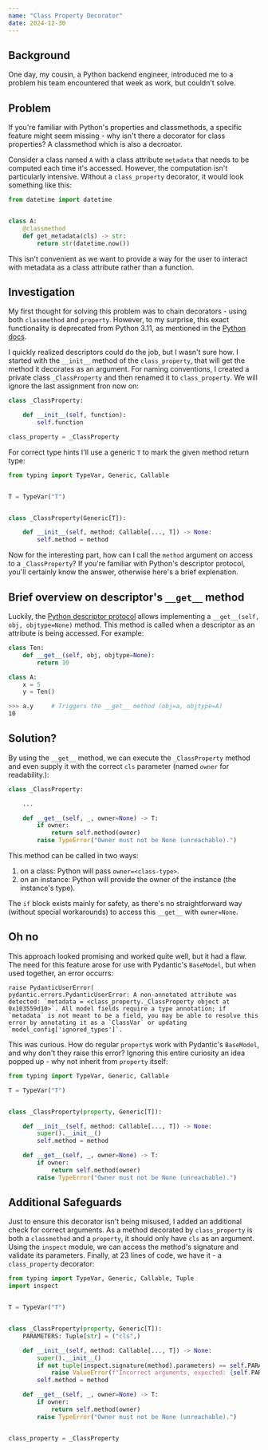 ```yaml
---
name: "Class Property Decorator"
date: 2024-12-30
---
```


## Background

One day, my cousin, a Python backend engineer, introduced me to a problem his team encountered that week as work, but couldn't solve.

## Problem

If you're familiar with Python's properties and classmethods, a specific feature might seem missing - why isn't there a decorator for class properties? A classmethod which is also a decroator.

Consider a class named `A` with a class attribute `metadata` that needs to be computed each time it's accessed. However, the computation isn't particularly intensive. Without a `class_property` decorator, it would look something like this:

```python
from datetime import datetime


class A:
    @classmethod
    def get_metadata(cls) -> str:
        return str(datetime.now())

```

This isn't convenient as we want to provide a way for the user to interact with metadata as a class attribute rather than a function.

## Investigation

My first thought for solving this problem was to chain decorators - using both `classmethod` and `property`. However, to my surprise, this exact functionality is deprecated from Python 3.11, as mentioned in the [Python docs](https://docs.python.org/3/howto/descriptor.html#class-methods).

I quickly realized descriptors could do the job, but I wasn't sure how. I started with the `__init__` method of the `class_property`, that will get the method it decorates as an argument. For naming conventions, I created a private class `_ClassProperty` and then renamed it to `class_property`. We will ignore the last assignment fron now on:

```python
class _ClassProperty:

    def __init__(self, function):
        self.function

class_property = _ClassProperty
```

For correct type hints I'll use a generic `T` to mark the given method return type:

```python
from typing import TypeVar, Generic, Callable


T = TypeVar("T")


class _ClassProperty(Generic[T]):

    def __init__(self, method: Callable[..., T]) -> None:
        self.method = method

```

Now for the interesting part, how can I call the `method` argument on access to a `_ClassProperty`? If you're familiar with Python's descriptor protocol, you'll certainly know the answer, otherwise here's a brief explenation.

## Brief overview on descriptor's `__get__` method

Luckily, the [Python descriptor protocol](https://docs.python.org/3/howto/descriptor.html#descriptor-howto-guide) allows implementing a `__get__(self, obj, objtype=None)` method. This method is called when a descriptor as an attribute is being accessed. For example:

```python
class Ten:
    def __get__(self, obj, objtype=None):
        return 10

class A:
    x = 5
    y = Ten()
```

```bash
>>> a.y     # Triggers the __get__ method (obj=a, objtype=A)
10
```

## Solution?

By using the `__get__` method, we can execute the `_ClassProperty` method and even supply it with the correct `cls` parameter (named `owner` for readability.):

```python
class _ClassProperty:

    ...

    def __get__(self, _, owner=None) -> T:
        if owner:
            return self.method(owner)
        raise TypeError("Owner must not be None (unreachable).")

```

This method can be called in two ways:

1.  on a class: Python will pass `owner=<class-type>`.
2.  on an instance: Python will provide the owner of the instance (the instance's type).

The `if` block exists mainly for safety, as there's no straightforward way (without special workarounds) to access this `__get__` with `owner=None`.

## Oh no

This approach looked promising and worked quite well, but it had a flaw. The need for this feature arose for use with Pydantic's `BaseModel`, but when used together, an error occurrs:

```console
raise PydanticUserError(
pydantic.errors.PydanticUserError: A non-annotated attribute was detected: `metadata = <class_property._ClassProperty object at 0x103559d10>`. All model fields require a type annotation; if `metadata` is not meant to be a field, you may be able to resolve this error by annotating it as a `ClassVar` or updating `model_config['ignored_types']`.
```

This was curious. How do regular `property`s work with Pydantic's `BaseModel`, and why don't they raise this error? Ignoring this entire curiosity an idea popped up - why not inherit from `property` itself:

```python
from typing import TypeVar, Generic, Callable

T = TypeVar("T")


class _ClassProperty(property, Generic[T]):

    def __init__(self, method: Callable[..., T]) -> None:
        super().__init__()
        self.method = method

    def __get__(self, _, owner=None) -> T:
        if owner:
            return self.method(owner)
        raise TypeError("Owner must not be None (unreachable).")

```

## Additional Safeguards

Just to ensure this decorator isn't being misused, I added an additional check for correct arguments. As a method decorated by `class_property` is both a `classmethod` and a `property`, it should only have `cls` as an argument. Using the `inspect` module, we can access the method's signature and validate its parameters. Finally, at 23 lines of code, we have it - a `class_property` decorator:

```python
from typing import TypeVar, Generic, Callable, Tuple
import inspect


T = TypeVar("T")


class _ClassProperty(property, Generic[T]):
    PARAMETERS: Tuple[str] = ("cls",)

    def __init__(self, method: Callable[..., T]) -> None:
        super().__init__()
        if not tuple(inspect.signature(method).parameters) == self.PARAMETERS:
            raise ValueError(f"Incorrect arguments, expected: {self.PARAMETERS}.")
        self.method = method

    def __get__(self, _, owner=None) -> T:
        if owner:
            return self.method(owner)
        raise TypeError("Owner must not be None (unreachable).")


class_property = _ClassProperty
```

